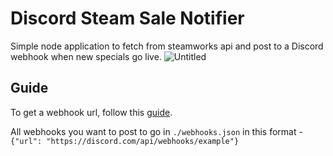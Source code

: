 # Discord Steam Sale Notifier
Simple node application to fetch from steamworks api and post to a Discord webhook when new specials go live.
![Untitled](https://user-images.githubusercontent.com/51772450/209007740-594c6448-e763-4e58-b60d-cfa26d6917d8.png)

## Guide 

To get a webhook url, follow this [guide](https://support.discord.com/hc/en-us/articles/360045093012-Server-Integrations-Page).

All webhooks you want to post to go in ``./webhooks.json`` in this format -\
``{"url": "https://discord.com/api/webhooks/example"}``
